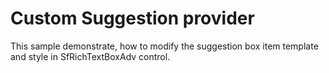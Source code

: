 # Custom Suggestion provider
This sample demonstrate, how to modify the suggestion box item template and style in SfRichTextBoxAdv control.